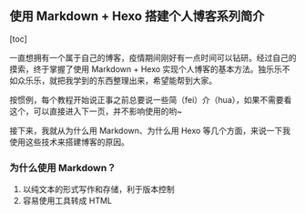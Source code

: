 ## 使用 Markdown + Hexo 搭建个人博客系列简介

[toc]

一直想拥有一个属于自己的博客，疫情期间刚好有一点时间可以钻研。经过自己的摸索，终于掌握了使用 Markdown + Hexo 实现个人博客的基本方法。独乐乐不如众乐乐，就把我学到的东西整理出来，希望能帮到大家。

按惯例，每个教程开始说正事之前总要说一些简（fei）介（hua），如果不需要看这个，可以直接进入下一页，并不影响使用的哟\~

接下来，我就从为什么用 Markdown、为什么用 Hexo 等几个方面，来说一下我使用这些技术来搭建博客的原因。

### 为什么使用 Markdown？



1. 以纯文本的形式写作和存储，利于版本控制
2. 容易使用工具转成 HTML
